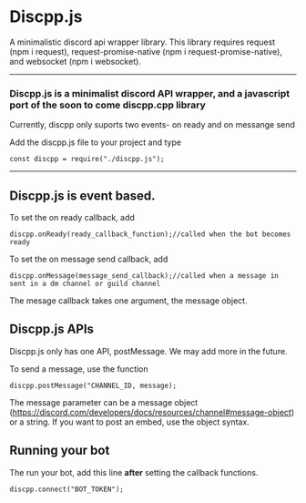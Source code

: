 # Discpp.js
A minimalistic discord api wrapper library.
This library requires request (npm i request), request-promise-native (npm i request-promise-native), and websocket (npm i websocket).
***
### Discpp.js is a minimalist discord API wrapper, and a javascript port of the soon to come discpp.cpp library
Currently, discpp only suports two events- on ready and on messange send

Add the discpp.js file to your project and type
```
const discpp = require("./discpp.js");
```
***
## Discpp.js is event based.
To set the on ready callback, add
```
discpp.onReady(ready_callback_function);//called when the bot becomes ready
```

To set the on message send callback, add
```
discpp.onMessage(message_send_callback);//called when a message in sent in a dm channel or guild channel
```
The mesage callback takes one argument, the message object.

## Discpp.js APIs
Discpp.js only has one API, postMessage. We may add more in the future.

To send a message, use the function
```
discpp.postMessage("CHANNEL_ID, message);
```
The message parameter can be a message object (https://discord.com/developers/docs/resources/channel#message-object) or a string. If you want to post an embed, use the object syntax.

## Running your bot
The run your bot, add this line **after** setting the callback functions.
```
discpp.connect("BOT_TOKEN");
```
